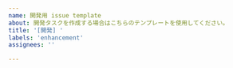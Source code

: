 ```yaml
---
name: 開発用 issue template
about: 開発タスクを作成する場合はこちらのテンプレートを使用してください。
title: '[開発] '
labels: 'enhancement'
assignees: ''

---
```

